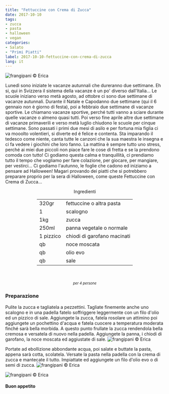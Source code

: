 ```yaml
---
title: "Fettuccine con Crema di Zucca"
date: 2017-10-10
tags:
- zucca
- pasta
- halloween 
- vegan
categories:
- Salato
- "Primi Piatti"
label: 2017-10-10-fettuccine-con-crema-di-zucca
lang: it
---
```

![](header.jpg "frangipani © Erica")

Lunedì sono iniziate le vacanze autunnali che dureranno due settimane. Eh si, qui in Svizzera il sistema della vacanze è un po' diverso dall'Italia... Le scuole iniziano verso metà agosto, ad ottobre ci sono due settimane di vacanze autunnali. Durante il Natale e Capodanno due settimane (qui il 6 gennaio non è giorno di festa), poi a febbraio due settimane di vacanze sportive. Le chiamano vacanze sportive, perché tutti vanno a sciare durante quelle vacanze o almeno quasi tutti. Poi verso fine aprile altre due settimane di vacanze primaverili e verso metà luglio chiudono le scuole per cinque settimane. Sono passati i primi due mesi di asilo e per fortuna mia figlia ci va mooolto volentieri, si diverte ed é felice e contenta. Sta imparando il tedesco come niente, canta tutte le canzoni che la sua maestra le insegna e ci fa vedere i giochini che loro fanno. La mattina è sempre tutto uno stress, perché ai miei due piccoli non piace fare le cose di fretta e se la prendono comoda con tutto! Ci godiamo questa calma e tranquillità, ci prendiamo tutto il tempo che vogliamo per fare colazione, per giocare, per mangiare, per vestirci... Ci godiamo l'autunno, le foglie che cadono ed iniziamo a pensare ad Halloween! Magari provando dei piatti che si potrebbero preparare proprio per la sera di Halloween, come queste Fettuccine con Crema di Zucca...

<div id="wrapper" style="text-align: center">
  <div id="yourdiv" style="display: inline-block;">
    <div class="ingredients">
      <div class="ingredients-title">Ingredienti</div>
      <table>
        <tbody>
          <tr>
            <td>320gr</td>
            <td>fettuccine o altra pasta</td>
          </tr>
          <tr>
            <td>1</td>
            <td>scalogno</td>
          </tr>
          <tr>
            <td>1kg</td>
            <td>zucca</td>
          </tr>
          <tr>
            <td>250ml</td>
            <td>panna vegetale o normale</td>
          </tr>
          <tr>
             <td>1 pizzico</td>
            <td>chiodi di garofano macinati</td>
          </tr>
          <tr>
            <td>qb</td>
            <td>noce moscata</td>
          </tr>
          <tr> 
            <td>qb</td>
            <td>olio evo</td>
          </tr>
          <tr>
            <td>qb</td>
            <td>sale</td>
          </tr>
        </tbody>
      </table>
      <br></br>
      <i class="pull-right" style="font-size: 80%;">per 4 persone</i>
    </div>
  </div>
</div>


<h3>
  <font color="grey">
    <i class="fa fa-cogs"></i>
  </font> Preparazione
</h3>

Pulite la zucca e tagliatela a pezzettini. Tagliate finemente anche uno scalogno e in una padella fatelo soffriggere leggermente con un filo d'olio ed un pizzico di sale. Aggiungete la zucca, fatela rosolare un attimino poi aggiungete un pochettino d'acqua e fatela cuocere a temperatura moderata finché sarà bella morbida. A questo punto frullate la zucca rendendola bella cremosa e versatela di nuovo nella padella. Aggiungete la panna, i chiodi di garofano, la noce moscata ed aggiustate di sale.
![](cremadizucca.jpg "frangipani © Erica")

Portate ad ebollizione abbondante acqua, poi salate e buttate la pasta, appena sarà cotta, scolatela. Versate la pasta nella padella con la crema di zucca e mantecate il tutto. Impiattate ed aggiungete un filo d'olio evo o di semi di zucca.
![](risultato1.jpg "frangipani © Erica")

![](risultato2.jpg "frangipani © Erica")

<h4>Buon appetito
  <font color="red">
    <i class="fa fa-smile-o"></i>
  </font>
</h4>
